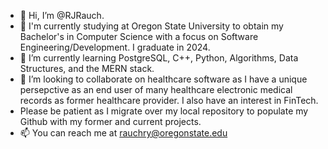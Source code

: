 - 👋 Hi, I’m @RJRauch. 
- 👀 I'm currently studying at Oregon State University to obtain my Bachelor's in Computer Science with a focus on Software Engineering/Development. I graduate in 2024.
- 🌱 I’m currently learning PostgreSQL, C++, Python, Algorithms, Data Structures, and the MERN stack.
- 💞️ I’m looking to collaborate on  healthcare software as I have a unique persepctive as an end user of many healthcare electronic medical records as former healthcare provider. I also have an interest in FinTech. 
- Please be patient as I migrate over my local repository to populate my Github with my former and current projects. 
- 📫 You can reach me at rauchry@oregonstate.edu

<!---
RJRauch/RJRauch is a ✨ special ✨ repository because its `README.md` (this file) appears on your GitHub profile.
You can click the Preview link to take a look at your changes.
--->
